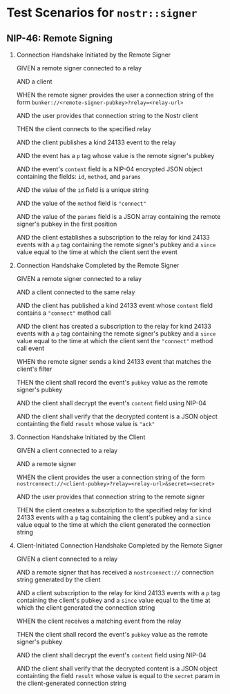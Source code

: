 # Test Scenarios for `nostr::signer`

## NIP-46: Remote Signing

1. Connection Handshake Initiated by the Remote Signer

    GIVEN a remote signer connected to a relay

    AND a client

    WHEN the remote signer provides the user a connection string of the form `bunker://<remote-signer-pubkey>?relay=<relay-url>`

    AND the user provides that connection string to the Nostr client

    THEN the client connects to the specified relay

    AND the client publishes a kind 24133 event to the relay

    AND the event has a `p` tag whose value is the remote signer's pubkey

    AND the event's `content` field is a NIP-04 encrypted JSON object containing the fields: `id`, `method`, and `params`

    AND the value of the `id` field is a unique string

    AND the value of the `method` field is `"connect"`

    AND the value of the `params` field is a JSON array containing the remote signer's pubkey in the first position

    AND the client establishes a subscription to the relay for kind 24133 events with a `p` tag containing the remote signer's pubkey and a `since` value equal to the time at which the client sent the event

2. Connection Handshake Completed by the Remote Signer

    GIVEN a remote signer connected to a relay

    AND a client connected to the same relay

    AND the client has published a kind 24133 event whose `content` field contains a `"connect"` method call

    AND the client has created a subscription to the relay for kind 24133 events with a `p` tag containing the remote signer's pubkey and a `since` value equal to the time at which the client sent the `"connect"` method call event

    WHEN the remote signer sends a kind 24133 event that matches the client's filter

    THEN the client shall record the event's `pubkey` value as the remote signer's pubkey

    AND the client shall decrypt the event's `content` field using NIP-04

    AND the client shall verify that the decrypted content is a JSON object containting the field `result` whose value is `"ack"`

3. Connection Handshake Initiated by the Client

    GIVEN a client connected to a relay

    AND a remote signer

    WHEN the client provides the user a connection string of the form `nostrconnect://<client-pubkey>?relay=<relay-url>&secret=<secret>`

    AND the user provides that connection string to the remote signer

    THEN the client creates a subscription to the specified relay for kind 24133 events with a `p` tag containing the client's pubkey and a `since` value equal to the time at which the client generated the connection string

4. Client-Initiated Connection Handshake Completed by the Remote Signer

    GIVEN a client connected to a relay

    AND a remote signer that has received a `nostrconnect://` connection string generated by the client

    AND a client subscription to the relay for kind 24133 events with a `p` tag containing the client's pubkey and a `since` value equal to the time at which the client generated the connection string

    WHEN the client receives a matching event from the relay

    THEN the client shall record the event's `pubkey` value as the remote signer's pubkey

    AND the client shall decrypt the event's `content` field using NIP-04

    AND the client shall verify that the decrypted content is a JSON object containting the field `result` whose value is equal to the `secret` param in the client-generated connection string

